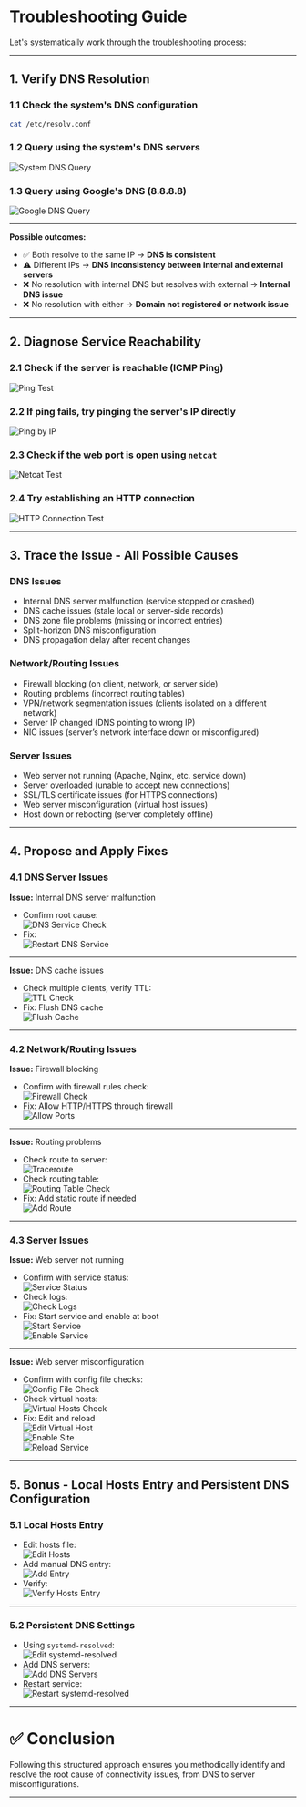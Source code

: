 # Troubleshooting Guide

Let's systematically work through the troubleshooting process:

---

## 1. Verify DNS Resolution

### 1.1 Check the system's DNS configuration
```bash
cat /etc/resolv.conf
```

### 1.2 Query using the system's DNS servers
![System DNS Query](https://github.com/user-attachments/assets/3fb0899e-a915-4588-b519-faf514b882b7)

### 1.3 Query using Google's DNS (8.8.8.8)
![Google DNS Query](https://github.com/user-attachments/assets/84c533a4-5636-415b-ad3e-2741d4cc5549)

---

**Possible outcomes:**
- ✅ Both resolve to the same IP → **DNS is consistent**
- ⚠️ Different IPs → **DNS inconsistency between internal and external servers**
- ❌ No resolution with internal DNS but resolves with external → **Internal DNS issue**
- ❌ No resolution with either → **Domain not registered or network issue**

---

## 2. Diagnose Service Reachability

### 2.1 Check if the server is reachable (ICMP Ping)
![Ping Test](https://github.com/user-attachments/assets/81b1715b-d790-4c5b-b268-e5d9c99c6f2d)

### 2.2 If ping fails, try pinging the server's IP directly
![Ping by IP](https://github.com/user-attachments/assets/89f8447c-0a20-4e44-8a84-3b4702406364)

### 2.3 Check if the web port is open using `netcat`
![Netcat Test](https://github.com/user-attachments/assets/0df0ffd9-63e3-4a04-a056-790fec3de932)

### 2.4 Try establishing an HTTP connection
![HTTP Connection Test](https://github.com/user-attachments/assets/9cd0516a-12e8-4c59-b097-74570ca0ba2a)

---

## 3. Trace the Issue - All Possible Causes

### DNS Issues
- Internal DNS server malfunction (service stopped or crashed)
- DNS cache issues (stale local or server-side records)
- DNS zone file problems (missing or incorrect entries)
- Split-horizon DNS misconfiguration
- DNS propagation delay after recent changes

### Network/Routing Issues
- Firewall blocking (on client, network, or server side)
- Routing problems (incorrect routing tables)
- VPN/network segmentation issues (clients isolated on a different network)
- Server IP changed (DNS pointing to wrong IP)
- NIC issues (server’s network interface down or misconfigured)

### Server Issues
- Web server not running (Apache, Nginx, etc. service down)
- Server overloaded (unable to accept new connections)
- SSL/TLS certificate issues (for HTTPS connections)
- Web server misconfiguration (virtual host issues)
- Host down or rebooting (server completely offline)

---

## 4. Propose and Apply Fixes

### 4.1 DNS Server Issues

**Issue:** Internal DNS server malfunction  
- Confirm root cause:  
![DNS Service Check](https://github.com/user-attachments/assets/b68f8d5b-7ac8-4e93-a249-607e7df46f3b)
- Fix:  
![Restart DNS Service](https://github.com/user-attachments/assets/aca4fd2e-d14a-41ab-9088-15fd8903f09d)

---

**Issue:** DNS cache issues  
- Check multiple clients, verify TTL:  
![TTL Check](https://github.com/user-attachments/assets/6daf2a09-c172-42c6-aca0-e2d3febc7021)
- Fix: Flush DNS cache  
![Flush Cache](https://github.com/user-attachments/assets/54ae493c-7d23-42a1-b8d7-d1428cb59074)

---

### 4.2 Network/Routing Issues

**Issue:** Firewall blocking  
- Confirm with firewall rules check:  
![Firewall Check](https://github.com/user-attachments/assets/fd35d7a9-ffac-470a-b941-8201035f9751)
- Fix: Allow HTTP/HTTPS through firewall  
![Allow Ports](https://github.com/user-attachments/assets/28deecf3-3649-49fc-9055-b137a9f513a8)

---

**Issue:** Routing problems  
- Check route to server:  
![Traceroute](https://github.com/user-attachments/assets/a8d731af-5ca9-4f23-80dc-51d11a502725)
- Check routing table:  
![Routing Table Check](https://github.com/user-attachments/assets/32a9f6ff-2e0f-4640-a36f-b0da438401de)
- Fix: Add static route if needed  
![Add Route](https://github.com/user-attachments/assets/e43e68be-e0af-4153-b47e-c99f7d0f2458)

---

### 4.3 Server Issues

**Issue:** Web server not running  
- Confirm with service status:  
![Service Status](https://github.com/user-attachments/assets/83736a2a-8565-4df7-9050-aed29a6b9f79)
- Check logs:  
![Check Logs](https://github.com/user-attachments/assets/22bb4edb-4451-4170-bacb-51ebfd64fe0f)
- Fix: Start service and enable at boot  
![Start Service](https://github.com/user-attachments/assets/94c64834-61e0-44ed-9e9f-ff19bbe64ed0)  
![Enable Service](https://github.com/user-attachments/assets/c85faa12-bf8a-48ae-a760-7c64618fad9f)

---

**Issue:** Web server misconfiguration  
- Confirm with config file checks:  
![Config File Check](https://github.com/user-attachments/assets/7648c215-078c-4405-84ea-0fb31aa782fc)
- Check virtual hosts:  
![Virtual Hosts Check](https://github.com/user-attachments/assets/740e1986-0e2c-4e80-9714-30e48e238267)
- Fix: Edit and reload  
![Edit Virtual Host](https://github.com/user-attachments/assets/7cfcf662-212c-4f1f-a887-6021a723df3a)  
![Enable Site](https://github.com/user-attachments/assets/a8dab7b0-7c85-41fa-851f-808c127d5df3)  
![Reload Service](https://github.com/user-attachments/assets/aef235b1-f651-455c-bd9f-432dd8fb9394)

---

## 5. Bonus - Local Hosts Entry and Persistent DNS Configuration

### 5.1 Local Hosts Entry
- Edit hosts file:  
![Edit Hosts](https://github.com/user-attachments/assets/13e2f7a1-bdd4-4cb1-9910-598cd54fb8e2)
- Add manual DNS entry:  
![Add Entry](https://github.com/user-attachments/assets/bfc5af40-192c-4f88-be31-e876823d8be4)
- Verify:  
![Verify Hosts Entry](https://github.com/user-attachments/assets/59bdaf83-d604-47d9-9ce3-d1be15bdb404)

---

### 5.2 Persistent DNS Settings
- Using `systemd-resolved`:  
![Edit systemd-resolved](https://github.com/user-attachments/assets/6a6a3027-1e1e-4730-8d18-c7db69d8f57a)
- Add DNS servers:  
![Add DNS Servers](https://github.com/user-attachments/assets/70cd9531-17ba-46f4-a546-12bff5a0d092)
- Restart service:  
![Restart systemd-resolved](https://github.com/user-attachments/assets/ef0c1969-fba5-4978-bd5a-30a0c18ff97d)

---

# ✅ Conclusion
Following this structured approach ensures you methodically identify and resolve the root cause of connectivity issues, from DNS to server misconfigurations.

---

